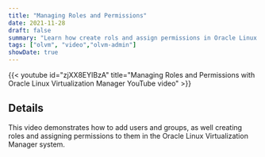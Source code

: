 ```yaml
---
title: "Managing Roles and Permissions"
date: 2021-11-28
draft: false
summary: "Learn how create rols and assign permissions in Oracle Linux Virtualization Manager."
tags: ["olvm", "video","olvm-admin"]
showDate: true
---
```


{{< youtube id="zjXX8EYIBzA" title="Managing Roles and Permissions with Oracle Linux Virtualization Manager YouTube video" >}}

## Details

This video demonstrates how to add users and groups, as well creating roles and assigning permissions to them in the Oracle Linux Virtualization Manager system.
